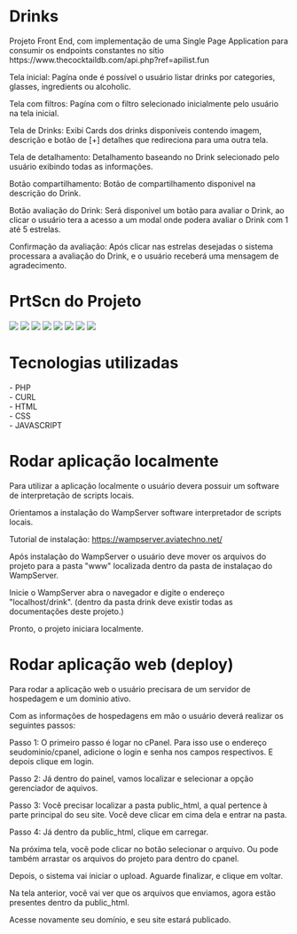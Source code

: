 <h1>Drinks</h1>
<p>Projeto Front End, com implementação de uma Single Page Application para consumir os endpoints constantes no sítio https://www.thecocktaildb.com/api.php?ref=apilist.fun</p>

Tela inicial: 
Pagína onde é possível o usuário listar drinks por categories, glasses, ingredients ou alcoholic.

Tela com filtros: 
Pagína com o filtro selecionado inicialmente pelo usuário na tela inicial.

Tela de Drinks: 
Exibi Cards dos drinks disponíveis contendo imagem, descrição e botão de [+] detalhes que redireciona para uma outra tela.

Tela de detalhamento: 
Detalhamento baseando no Drink selecionado pelo usuário exibindo todas as informações.

Botão compartilhamento: 
Botão de compartilhamento disponivel na descrição do Drink.

Botão avaliação do Drink: 
Será disponivel um botão para avaliar o Drink, ao clicar o usuário tera a acesso a um modal onde podera avaliar o Drink com 1 até 5 estrelas.

Confirmação da avaliação: 
Após clicar nas estrelas desejadas o sistema processara a avaliação do Drink, e o usuário receberá uma mensagem de agradecimento.

<h1>PrtScn do Projeto</h1>
<img src="https://drive.google.com/file/d/14-hXPB2zg0sAZk-xRZoxJWtndTHyhE3D/view?usp=sharing"/>
<img src="https://drive.google.com/file/d/16ViRn1BA-AxXsv6uMPH6BPUvF_sLOUDZ/view?usp=sharing"/>
<img src="https://drive.google.com/file/d/177B839toSB21tuCk7QvAoBGBKojQruNe/view?usp=sharing"/>
<img src="https://drive.google.com/file/d/17D_YaB4bnXxzM8a--n6n54AZ5VP4zXEn/view?usp=sharing"/>
<img src="https://drive.google.com/file/d/1IgH1YiIuckKPTVN0ad4pSmsbqG7EOgEs/view?usp=sharing"/>
<img src="https://drive.google.com/file/d/1JAdLKmFXN3z1tc_lBp_pL7qvHxNffLbR/view?usp=sharing"/>
<img src="https://drive.google.com/file/d/1ME9_iSLDaaM6HCt8i0hbyZWRgWjEoR1i/view?usp=sharing"/>
<img src="https://drive.google.com/file/d/1nnGg-0AZ56v7yltPzcfSMGoJyMZnFt8Y/view?usp=sharing"/>

<h1>Tecnologias utilizadas</h1>
- PHP<br>
- CURL<br>
- HTML<br>
- CSS<br>
- JAVASCRIPT<br>

<h1>Rodar aplicação localmente</h1>

Para utilizar a aplicação localmente o usuário devera possuir um software de interpretação de scripts locais.

Orientamos a instalação do WampServer software interpretador de scripts locais.

Tutorial de instalação: https://wampserver.aviatechno.net/

Após instalação do WampServer o usuário deve mover os arquivos do projeto para a pasta "www" localizada dentro da pasta de instalaçao do WampServer.

Inicie o WampServer abra o navegador e digite o endereço "localhost/drink". (dentro da pasta drink deve existir todas as documentações deste projeto.)

Pronto, o projeto iniciara localmente.

<h1>Rodar aplicação web (deploy)</h1>

Para rodar a aplicação web o usuário precisara de um servidor de hospedagem e um dominio ativo.

Com as informações de hospedagens em mão o usuário deverá realizar os seguintes passos:

Passo 1: O primeiro passo é logar no cPanel. Para isso use o endereço seudominio/cpanel, adicione o login e senha nos campos respectivos. E depois clique em login.

Passo 2: Já dentro do painel, vamos localizar e selecionar a opção gerenciador de aquivos. 

Passo 3: Você precisar localizar a pasta public_html, a qual pertence à parte principal do seu site. Você deve clicar em cima dela e entrar na pasta. 

Passo 4: Já dentro da public_html, clique em carregar.

Na próxima tela, você pode clicar no botão selecionar o arquivo. Ou pode também arrastar os arquivos do projeto para dentro do cpanel.

Depois, o sistema vai iniciar o upload. Aguarde finalizar, e clique em voltar.

Na tela anterior, você vai ver que os arquivos que enviamos, agora estão presentes dentro da public_html.

Acesse novamente seu domínio, e seu site estará publicado.
